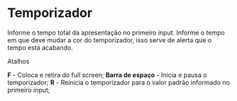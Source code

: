 # Temporizador

Informe o tempo total da apresentação no primeiro input.
Informe o tempo em que deve mudar a cor do temporizador, isso serve de alerta que o tempo está acabando.

Atalhos

**F** - Coloca e retira do full screen;
**Barra de espaço** - Inicia e pausa o temporizador;
**R** - Reinicia o temporizador para o valor padrão informado no primeiro input;
